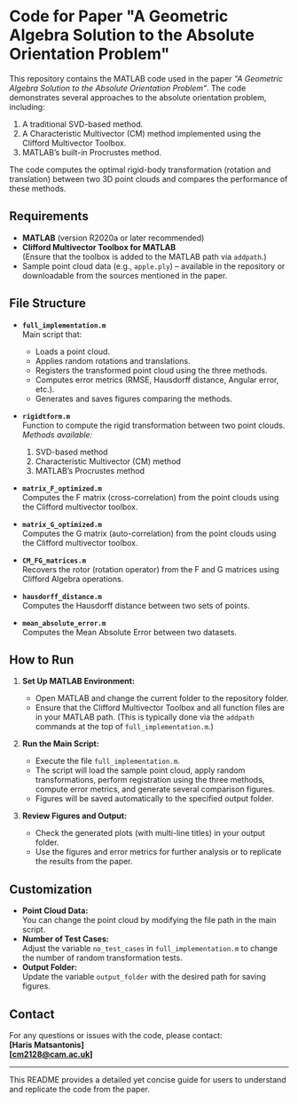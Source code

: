 # Code for Paper "A Geometric Algebra Solution to the Absolute Orientation Problem"

This repository contains the MATLAB code used in the paper *"A Geometric Algebra Solution to the Absolute Orientation Problem"*. The code demonstrates several approaches to the absolute orientation problem, including:

1. A traditional SVD-based method.
2. A Characteristic Multivector (CM) method implemented using the Clifford Multivector Toolbox.
3. MATLAB’s built-in Procrustes method.

The code computes the optimal rigid-body transformation (rotation and translation) between two 3D point clouds and compares the performance of these methods.

## Requirements

- **MATLAB** (version R2020a or later recommended)
- **Clifford Multivector Toolbox for MATLAB**  
  (Ensure that the toolbox is added to the MATLAB path via `addpath`.)
- Sample point cloud data (e.g., `apple.ply`) – available in the repository or downloadable from the sources mentioned in the paper.

## File Structure

- **`full_implementation.m`**  
  Main script that:
  - Loads a point cloud.
  - Applies random rotations and translations.
  - Registers the transformed point cloud using the three methods.
  - Computes error metrics (RMSE, Hausdorff distance, Angular error, etc.).
  - Generates and saves figures comparing the methods.

- **`rigidtform.m`**  
  Function to compute the rigid transformation between two point clouds.  
  *Methods available:*  
    1. SVD-based method  
    2. Characteristic Multivector (CM) method  
    3. MATLAB’s Procrustes method

- **`matrix_F_optimized.m`**  
  Computes the F matrix (cross-correlation) from the point clouds using the Clifford multivector toolbox.

- **`matrix_G_optimized.m`**  
  Computes the G matrix (auto-correlation) from the point clouds using the Clifford multivector toolbox.

- **`CM_FG_matrices.m`**  
  Recovers the rotor (rotation operator) from the F and G matrices using Clifford Algebra operations.

- **`hausdorff_distance.m`**  
  Computes the Hausdorff distance between two sets of points.

- **`mean_absolute_error.m`**  
  Computes the Mean Absolute Error between two datasets.

## How to Run

1. **Set Up MATLAB Environment:**
   - Open MATLAB and change the current folder to the repository folder.
   - Ensure that the Clifford Multivector Toolbox and all function files are in your MATLAB path. (This is typically done via the `addpath` commands at the top of `full_implementation.m`.)

2. **Run the Main Script:**
   - Execute the file `full_implementation.m`.
   - The script will load the sample point cloud, apply random transformations, perform registration using the three methods, compute error metrics, and generate several comparison figures.
   - Figures will be saved automatically to the specified output folder.

3. **Review Figures and Output:**
   - Check the generated plots (with multi-line titles) in your output folder.
   - Use the figures and error metrics for further analysis or to replicate the results from the paper.

## Customization

- **Point Cloud Data:**  
  You can change the point cloud by modifying the file path in the main script.
- **Number of Test Cases:**  
  Adjust the variable `no_test_cases` in `full_implementation.m` to change the number of random transformation tests.
- **Output Folder:**  
  Update the variable `output_folder` with the desired path for saving figures.

## Contact

For any questions or issues with the code, please contact:  
**[Haris Matsantonis]**  
**[cm2128@cam.ac.uk]**

---

This README provides a detailed yet concise guide for users to understand and replicate the code from the paper.
